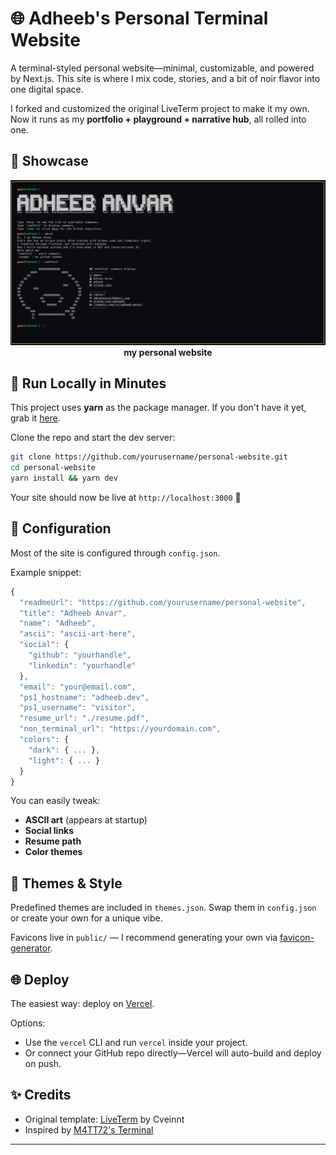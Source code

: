 # 🌐 Adheeb's Personal Terminal Website

A terminal-styled personal website—minimal, customizable, and powered by Next.js. This site is where I mix code, stories, and a bit of noir flavor into one digital space.

I forked and customized the original LiveTerm project to make it my own. Now it runs as my **portfolio + playground + narrative hub**, all rolled into one.

## 📸 Showcase

<p align="center">
<img src="./demo/adheebanvar.png" width="600"><br>
<strong>my personal website</a></strong>
</p>

## 🚀 Run Locally in Minutes

This project uses **yarn** as the package manager. If you don't have it yet, grab it [here](https://yarnpkg.com/).

Clone the repo and start the dev server:

```bash
git clone https://github.com/yourusername/personal-website.git
cd personal-website
yarn install && yarn dev
```

Your site should now be live at `http://localhost:3000` 🎉

## 📄 Configuration

Most of the site is configured through `config.json`.

Example snippet:

```javascript
{
  "readmeUrl": "https://github.com/yourusername/personal-website",
  "title": "Adheeb Anvar",
  "name": "Adheeb",
  "ascii": "ascii-art-here",
  "social": {
    "github": "yourhandle",
    "linkedin": "yourhandle"
  },
  "email": "your@email.com",
  "ps1_hostname": "adheeb.dev",
  "ps1_username": "visitor",
  "resume_url": "./resume.pdf",
  "non_terminal_url": "https://yourdomain.com",
  "colors": {
    "dark": { ... },
    "light": { ... }
  }
}
```

You can easily tweak:

- **ASCII art** (appears at startup)
- **Social links**
- **Resume path**
- **Color themes**

## 🎨 Themes & Style

Predefined themes are included in `themes.json`. Swap them in `config.json` or create your own for a unique vibe.

Favicons live in `public/` — I recommend generating your own via [favicon-generator](https://favicon.io/).

## 🌐 Deploy

The easiest way: deploy on [Vercel](https://vercel.com/).

Options:

- Use the `vercel` CLI and run `vercel` inside your project.
- Or connect your GitHub repo directly—Vercel will auto-build and deploy on push.

## ✨ Credits

- Original template: [LiveTerm](https://github.com/Cveinnt/LiveTerm) by Cveinnt
- Inspired by [M4TT72's Terminal](https://github.com/m4tt72/terminal)

---
